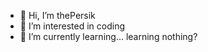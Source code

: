 - 👋 Hi, I’m thePersik
- 👀 I’m interested in coding
- 🌱 I’m currently learning... learning nothing?

<!---
justPersik/justPersik is a ✨ special ✨ repository because its `README.md` (this file) appears on your GitHub profile.
You can click the Preview link to take a look at your changes.
--->
